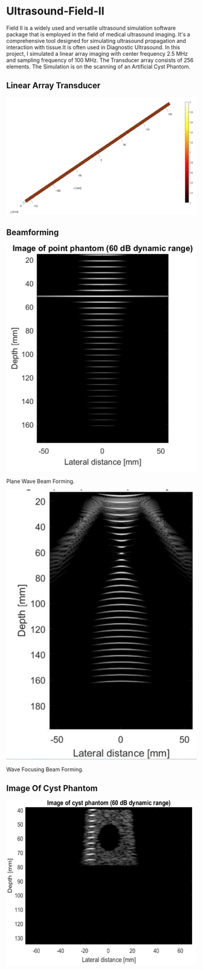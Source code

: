 # Ultrasound-Field-II

Field II is a widely used and versatile ultrasound simulation software package that is employed in the field of medical ultrasound imaging. It's a comprehensive tool designed for simulating ultrasound propagation and interaction with tissue.It is often used in Diagnostic Ultrasound. In this project, I simulated a linear array imaging with center frequency 2.5 MHz  and sampling frequency of 100 MHz. The Transducer array  consists of 256 elements. The Simulation is on the scanning of an Artificial Cyst Phantom.  

## Linear Array Transducer

![](LinearArrayTransducer.png)

## Beamforming

![](BeamForming.png)

Plane Wave Beam Forming.

![](Beamforming_Wave_focusing.png)

Wave Focusing Beam Forming.

## Image Of Cyst Phantom

![](Image_CystPhantom.png)
